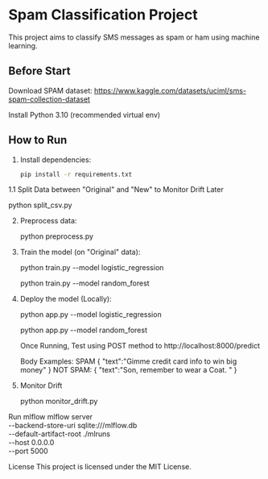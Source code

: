 # Spam Classification Project

This project aims to classify SMS messages as spam or ham using machine learning.

## Before Start

Download SPAM dataset: https://www.kaggle.com/datasets/uciml/sms-spam-collection-dataset

Install Python 3.10 (recommended virtual env)

## How to Run

1. Install dependencies:

   ```bash
   pip install -r requirements.txt
   ```

1.1 Split Data between "Original" and "New" to Monitor Drift Later

python split_csv.py

2. Preprocess data:

   python preprocess.py

3. Train the model (on "Original" data):

   python train.py --model logistic_regression

   python train.py --model random_forest

4. Deploy the model (Locally):

   python app.py --model logistic_regression

   python app.py --model random_forest

   Once Running, Test using POST method to http://localhost:8000/predict

   Body Examples:
   SPAM
   {
   "text":"Gimme credit card info to win big money"
   }
   NOT SPAM:
   {
   "text":"Son, remember to wear a Coat. "
   }

5. Monitor Drift

   python monitor_drift.py

Run mlflow
mlflow server \
 --backend-store-uri sqlite:///mlflow.db \
 --default-artifact-root ./mlruns \
 --host 0.0.0.0 \
 --port 5000

License
This project is licensed under the MIT License.
